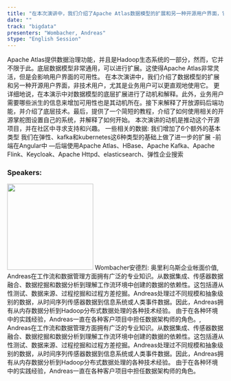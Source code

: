 ```yaml
---
title: "在本次演讲中，我们介绍了Apache Atlas数据模型的扩展和另一种开源用户界面，它针对的是非技术用户。更详细地说，在本演示中对数据模型的底层扩展进行了动机和解释。此外，业务用户需要哪些派生的信息来增加可用性也是其动机所在。接下来解释了开放源码后端功能，并介绍了底层技术。最后，提供了一个简短的教程，介绍了如何使用相关的开源掌舵图设置自己的系统，并解释了如何开始。"
date: "" 
track: "bigdata"
presenters: "Wombacher, Andreas"
stype: "English Session"
---
```

Apache Atlas提供数据治理功能，并且是Hadoop生态系统的一部分，然而，它并不限于此。底层数据模型非常通用，可以进行扩展。这使得Apache Atlas非常灵活，但是会影响用户界面的可用性。
在本次演讲中，我们介绍了数据模型的扩展和另一种开源用户界面，非技术用户，尤其是业务用户可以更直观地使用它。
更详细地说，在本演示中对数据模型的底层扩展进行了动机和解释。此外，业务用户需要哪些派生的信息来增加可用性也是其动机所在。接下来解释了开放源码后端功能，并介绍了底层技术。最后，提供了一个简短的教程，介绍了如何使用相关的开源掌舵图设置自己的系统，并解释了如何开始。
本次演讲的动机是推动这个开源项目，并在社区中寻求支持和兴趣。
一些相关的数据:
我们增加了6个额外的基本类型
我们在弹性、kafka和kubernetes这6种类型的基础上做了进一步的扩展
-前端在Angular中
—后端使用Apache Atlas、HBase、Apache Kafka、Apache Flink、Keycloak、Apache Httpd、elasticsearch、弹性企业搜索
 ### Speakers: 
 <img src="images/speaker/1060.png" width="200" />
 Wombacher安德烈: 奥里利乌斯企业帐面价值, Andreas在工作流和数据管理方面拥有广泛的专业知识。从数据集成、传感器数据融合、数据挖掘和数据分析到理解工作流环境中创建的数据的依赖性。这包括遵从性测试、数据来源、过程挖掘和过程方差挖掘。Andreas处理过不同规模和抽象级别的数据，从时间序列传感器数据到信息系统或人类事件数据。因此，Andreas拥有从内存数据分析到Hadoop分布式数据处理的各种技术经验。
由于在各种环境中的实践经验，Andreas一直在各种客户项目中担任数据架构师的角色。, Andreas在工作流和数据管理方面拥有广泛的专业知识。从数据集成、传感器数据融合、数据挖掘和数据分析到理解工作流环境中创建的数据的依赖性。这包括遵从性测试、数据来源、过程挖掘和过程方差挖掘。Andreas处理过不同规模和抽象级别的数据，从时间序列传感器数据到信息系统或人类事件数据。因此，Andreas拥有从内存数据分析到Hadoop分布式数据处理的各种技术经验。
由于在各种环境中的实践经验，Andreas一直在各种客户项目中担任数据架构师的角色。
 